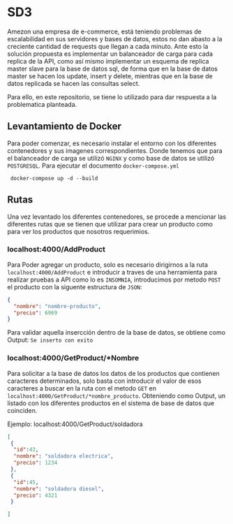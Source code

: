 # SD3
Amezon una empresa de e-commerce, está teniendo problemas de escalabilidad en sus servidores y bases de datos, estos no dan abasto a la creciente cantidad de requests que llegan a cada minuto. Ante esto la solución propuesta es implementar un balanceador de carga para cada replica de la API, como así mismo implementar un esquema de replica master slave para la base de datos sql, de forma que en la base de datos master se hacen los update, insert y delete, mientras que en la base de datos replicada se hacen las consultas select.

Para ello, en este repositorio, se tiene lo utilizado para dar respuesta a la problematica planteada. 

## Levantamiento de Docker
Para poder comenzar, es necesario instalar el entorno con los diferentes contenedores y sus imagenes correspondientes. Donde tenemos que para el balanceador de carga se utilizó `NGINX` y como base de datos se utilizó `POSTGRESQL`. Para ejecutar el documento `docker-compose.yml`

```
 docker-compose up -d --build
```

## Rutas
Una vez levantado los diferentes contenedores, se procede a mencionar las diferentes rutas que se tienen que utilizar para crear un producto como para ver los productos que nosotros requerimios.

### localhost:4000/AddProduct
Para Poder agregar un producto, solo es necesario dirigirnos a la ruta `localhost:4000/AddProduct` e introducir a traves de una herramienta para realizar pruebas a API como lo es `INSOMNIA`, introducimos por metodo `POST` el producto con la siguente estructura de `JSON`:

```json
{
  "nombre": "nombre-producto",
  "precio": 6969
}

```

Para validar aquella insercción dentro de la base de datos, se obtiene como Output: `Se inserto con exito`


### localhost:4000/GetProduct/*Nombre

Para solicitar a la base de datos los datos de los productos que contienen caracteres determinados, solo basta con introducir el valor de esos caracteres a buscar en la ruta con el metodo `GET` en `localhost:4000/GetProduct/*nombre_producto`. Obteniendo como Output, un listado con los diferentes productos en el sistema de base de datos que coinciden.

Ejemplo: localhost:4000/GetProduct/soldadora

```JSON
[
 {
  "id":43,
  "nombre": "soldadora electrica",
  "precio": 1234
 },
 {
  "id":45,
  "nombre": "soldadora diesel",
  "precio": 4321
 }

]


```













